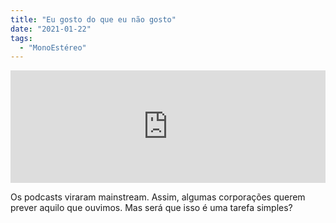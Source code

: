 ```yaml
---
title: "Eu gosto do que eu não gosto"
date: "2021-01-22"
tags: 
  - "MonoEstéreo"
---
```


<iframe src="https://anchor.fm/monoestereo/embed/episodes/Eu-gosto-do-que-eu-no-gosto-el77nb" height="180px" width="100%" frameborder="0" scrolling="no" style="width:100%; height:180px;"></iframe>

Os podcasts viraram mainstream. Assim, algumas corporações querem prever aquilo que ouvimos. Mas será que isso é uma tarefa simples?
